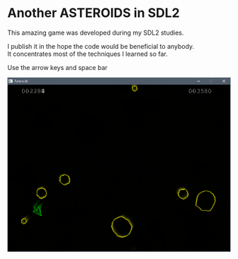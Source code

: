 # Another ASTEROIDS in SDL2

This amazing game was developed during my SDL2 studies.

I publish it in the hope the code would be beneficial to anybody.\
It concentrates most of the techniques I learned so far.

Use the arrow keys and space bar


![screenshoot](assets/asteroids.png)
